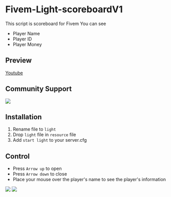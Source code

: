 # Fivem-Light-scoreboardV1
This script is scoreboard for Fivem You can see
* Player Name
* Player ID
* Player Money
## Preview
[Youtube](https://youtu.be/kOpRUQX5Ou0)
## Community Support
[![](https://i.ibb.co/0Xkj1XQ/discord-3.png)](https://discord.gg/PDyScNc6)

## Installation
1. Rename file to `light`
2. Drop `light` file in `resource` file
3. Add `start light` to your server.cfg

## Control
* Press `Arrow up` to open
* Press `Arrow down` to close
* Place your mouse over the player's name to see the player's information

![](https://forum.cfx.re/uploads/default/original/4X/4/f/3/4f32124f5addbd60a9aaf30b793dd17e1ab1ac4b.png)
![](https://forum.cfx.re/uploads/default/original/4X/7/b/e/7bef44859291ea6049debf8d8de8ea9fd1c54d49.png)

